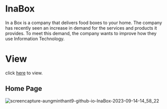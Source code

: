 # InaBox
In a Box is a company that delivers food boxes to your home. The company has recently  seen an increase in demand for the services and products it provides. To meet this  demand, the company wants to improve how they use Information Technology.
# View
click [here](https://aungminthant9.github.io/InaBox/) to view.
## Home Page
![screencapture-aungminthant9-github-io-InaBox-2023-09-14-14_58_22](https://github.com/aungminthant9/InaBox/assets/130463082/0f9c91b7-73fb-4483-a25d-05f29c7d3d6c)
